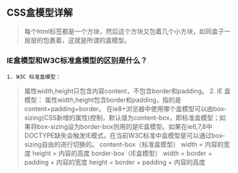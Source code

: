 ## CSS盒模型详解
> 每个html标签都是一个方块，然后这个方块又包着几个小方块，如同盒子一层层的包裹着，这就是所谓的盒模型。

### IE盒模型和W3C标准盒模型的区别是什么？
    1. W3C 标准盒模型：
> 属性width,height只包含内容content，不包含border和padding。
    2. IE 盒模型：
> 属性width,height包含border和padding，指的是content+padding+border。
> 在ie8+浏览器中使用哪个盒模型可以由box-sizing(CSS新增的属性)控制，默认值为content-box，即标准盒模型；如果将box-sizing设为border-box则用的是IE盒模型。如果在ie6,7,8中DOCTYPE缺失会触发IE模式。在当前W3C标准中盒模型是可以通过box-sizing自由的进行切换的。
> content-box（标准盒模型）
> width = 内容的宽度
> height = 内容的高度
> border-box（IE盒模型）
> width = border + padding + 内容的宽度
> height = border + padding + 内容的高度
